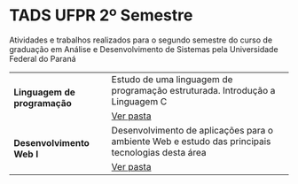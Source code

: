 # TADS UFPR 2º Semestre
Atividades e trabalhos realizados para o segundo semestre do curso de graduação em Análise e Desenvolvimento de Sistemas pela Universidade Federal do Paraná

<table>
    <tr>
        <td rowspan="2"><b>Linguagem de programação</b></td>
        <td>Estudo de uma linguagem de programação estruturada. Introdução a Linguagem C</td>
    </tr>
    <tr>
        <td><a href="#">Ver pasta</a></td>
    </tr>
    <tr>
        <td rowspan="2"><b>Desenvolvimento Web I</b></td>
        <td>Desenvolvimento de aplicações para o ambiente Web e estudo das principais tecnologias desta área</td>
    </tr>
    <tr>
        <td><a href="https://github.com/Salgado2004/TADS_UFPR_2_Semestre/tree/main/desenvolvimento%20web%20I">Ver pasta</a></td>
    </tr> 
</table>
